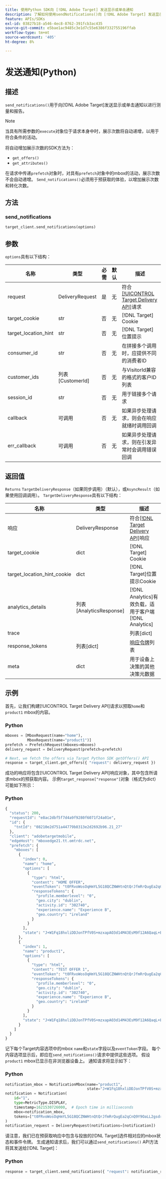```yaml
---
title: 使用Python SDK向 [!DNL Adobe Target] 发送显示或单击通知
description: 了解如何使用sendNotifications()向 [!DNL Adobe Target] 发送显示通知或单击通知以进行测量和报告。
feature: APIs/SDKs
exl-id: 03827b18-a546-4ec8-8762-391fcb3ac435
source-git-commit: e5bae1ac9485c3e1d7c55e6386f332755196ffab
workflow-type: tm+mt
source-wordcount: '405'
ht-degree: 8%

---
```


# 发送通知(Python)

## 描述

`send_notifications()`用于向[!DNL Adobe Target]发送显示或单击通知以进行测量和报告。

>[!NOTE]
>
>当具有所需参数的`execute`对象位于请求本身中时，展示次数将自动递增，以用于符合条件的活动。

将自动增加展示次数的SDK方法为：

* `get_offers()`
* `get_attributes()`

在请求中传递`prefetch`对象时，对具有`prefetch`对象中的mbox的活动，展示次数不会自动递增。 `Send_notifications()`必须用于预获取的体验，以增加展示次数和转化次数。

## 方法

### send_notifications

```python {line-numbers="true"}
target_client.send_notifications(options)
```

## 参数

`options`具有以下结构：

| 名称 | 类型 | 必需 | 默认 | 描述 |
| --- | --- | --- | --- | --- |
| request | DeliveryRequest | 是 | 无 | 符合[[!UICONTROL Target Delivery API]](/help/dev/implement/delivery-api/overview.md)请求 |
| target_cookie | str | 否 | 无 | [!DNL Target] Cookie |
| target_location_hint | str | 否 | 无 | [!DNL Target]位置提示 |
| consumer_id | str | 否 | 无 | 在拼接多个调用时，应提供不同的消费者ID |
| customer_ids | 列表[CustomerId] | 否 | 无 | 与VisitorId兼容的格式的客户ID列表 |
| session_id | str | 否 | 无 | 用于链接多个请求 |
| callback | 可调用 | 否 | 无 | 如果异步处理请求，则会在响应就绪时调用回调 |
| err_callback | 可调用 | 否 | 无 | 如果异步处理请求，则在引发异常时会调用错误回调 |

## 返回值

`Returns` `TargetDeliveryResponse`（如果同步调用）（默认），或`AsyncResult`（如果使用回调调用）。 `TargetDeliveryResponse`具有以下结构：

| 名称 | 类型 | 描述 |
| --- | --- | --- |
| 响应 | DeliveryResponse | 符合[[!DNL Target Delivery API]](/help/dev/implement/delivery-api/overview.md)响应 |
| target_cookie | dict | [!DNL Target] Cookie |
| target_location_hint_cookie | dict | [!DNL Target]位置提示Cookie |
| analytics_details | 列表[AnalyticsResponse] | [!DNL Analytics]有效负载，适用于客户端[!DNL Analytics] |
| trace |  | 列表[dict] | 所有请求mbox/视图的汇总跟踪数据 |
| response_tokens | 列表[dict] | [&#x200B;响应令牌](https://experienceleague.adobe.com/docs/target/using/administer/response-tokens.html?lang=zh-Hans)列表 |
| meta | dict | 用于设备上决策的其他决策元数据 |

## 示例

首先，让我们构建[!UICONTROL Target Delivery API]请求以预取`home`和`product1` mbox的内容。

### Python

```python {line-numbers="true"}
mboxes = [MboxRequest(name="home"),
          MboxRequest(name="product1")]
prefetch = PrefetchRequest(mboxes=mboxes)
delivery_request = DeliveryRequest(prefetch=prefetch)

# Next, we fetch the offers via Target Python SDK getOffers() API
response = target_client.get_offers({ "request": delivery_request })
```

成功的响应将包含[!UICONTROL Target Delivery API]响应对象，其中包含所请求mbox的预获取内容。 示例`target_response["response"]`对象（格式为dict）可能如下所示：

### Python

```python {line-numbers="true"}
{
  "status": 200,
  "requestId": "e8ac2dbf5f7d4a9f9280f6071f24a01e",
  "id": {
    "tntId": "08210e2d751a44779b8313e2d2692b96.21_27"
  },
  "client": "adobetargetmobile",
  "edgeHost": "mboxedge21.tt.omtrdc.net",
  "prefetch": {
    "mboxes": [
      {
        "index": 0,
        "name": "home",
        "options": [
          {
            "type": "html",
            "content": "HOME OFFER",
            "eventToken": "t0FRvoWosOqHmYL5G18QCZNWHtnQtQrJfmRrQugEa2qCnQ9Y9OaLL2gsdrWQTvE54PwSz67rmXWmSnkXpSSS2Q==",
            "responseTokens": {
              "profile.memberlevel": "0",
              "geo.city": "dublin",
              "activity.id": "302740",
              "experience.name": "Experience B",
              "geo.country": "ireland"
            }
          }
        ],
        "state": "J+W1Fq18hxliDDJonTPfV0S+mzxapAO3d14M43EsM9f12A6QaqL+E3XKkRFlmq9U"
      },
      {
        "index": 1,
        "name": "product1",
        "options": [
          {
            "type": "html",
            "content": "TEST OFFER 1",
            "eventToken": "t0FRvoWosOqHmYL5G18QCZNWHtnQtQrJfmRrQugEa2qCnQ9Y9OaLL2gsdrWQTvE54PwSz67rmXWmSnkXpSSS2Q==",
            "responseTokens": {
              "profile.memberlevel": "0",
              "geo.city": "dublin",
              "activity.id": "302740",
              "experience.name": "Experience B",
              "geo.country": "ireland"
            }
          }
        ],
        "state": "J+W1Fq18hxliDDJonTPfV0S+mzxapAO3d14M43EsM9f12A6QaqL+E3XKkRFlmq9U"
      }
    ]
  }
}
```

记下每个Target内容选项中的mbox `name`和`state`字段以及`eventToken`字段。 每个内容选项显示后，即应在`send_notifications()`请求中提供这些选项。 假设`product1` mbox已显示在非浏览器设备上。 通知请求将显示如下：

### Python

```python {line-numbers="true"}
notification_mbox = NotificationMbox(name="product1",
                                     state="J+W1Fq18hxliDDJonTPfV0S+mzxapAO3d14M43EsM9f12A6QaqL+E3XKkRFlmq9U")
notification = Notification(
    id="1",
    type=MetricType.DISPLAY,
    timestamp=1621530726000,  # Epoch time in milliseconds
    mbox=notification_mbox,
    tokens=["t0FRvoWosOqHmYL5G18QCZNWHtnQtQrJfmRrQugEa2qCnQ9Y9OaLL2gsdrWQTvE54PwSz67rmXWmSnkXpSSS2Q=="]
)
notification_request = DeliveryRequest(notifications=[notification])
```

请注意，我们已在预获取响应中包含与投放的[!DNL Target]选件相对应的mbox状态和事件令牌。 生成通知请求后，我们可以通过`send_notifications()` API方法将其发送给[!DNL Target]：

### Python

```python {line-numbers="true"}
response = target_client.send_notifications({ "request": notification_request })
```
